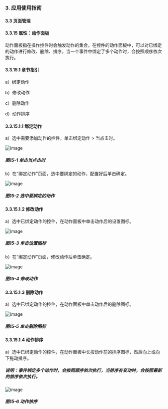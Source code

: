 ### 3. 应用使用指南

#### 3.3 页面管理

#### 3.3.15 属性：动作面板

动作面板指在操作控件时会触发动作的集合。在控件的动作面板中，可以对已绑定的动作进行修改、删除、排序，当一个事件中绑定了多个动作时，会按照顺序依次执行。

#### 3.3.15.1 章节指引

a）绑定动作

b）修改动作

c）删除动作

d）动作排序

#### 3.3.15.1.1 绑定动作

a）选中需要添加动作的控件，单击绑定动作 > 当点击时。

![image](https://user-images.githubusercontent.com/79617492/215718876-3f811d1b-6cc7-4663-a42a-6194cda4416b.png)

##### 图15-1 单击当点击时

b）在“绑定动作”页面，选中要绑定的动作，配置好后单击确定。

![image](https://user-images.githubusercontent.com/79617492/215718898-2598633f-1825-4049-9b0b-b5bc24801194.png)

##### 图15-2 选中要绑定的动作

#### 3.3.15.1.2 修改动作

a）选中已绑定动作的控件，在动作面板中单击动作后的设置图标。

![image](https://user-images.githubusercontent.com/79617492/215718928-31c874f3-08c8-4438-8ab2-f4c76ab7d477.png)

##### 图15-3 单击设置图标

b）在“绑定动作”页面，修改动作后单击确定。

![image](https://user-images.githubusercontent.com/79617492/215718954-a12681f9-410d-44c4-a1ad-c400593cac66.png)

##### 图15-4 修改动作

#### 3.3.15.1.3 删除动作

a）选中已绑定动作的控件，在动作面板中单击动作后的删除图标。

![image](https://user-images.githubusercontent.com/79617492/215718978-407b8e8b-6805-474f-8dcc-6c542c08d762.png)

##### 图15-5 单击删除图标

#### 3.3.15.1.4 动作排序

a）选中已绑定动作的控件，在动作面板中长按动作前的排序图标，然后向上或向下拖动排序。

##### 说明：事件绑定多个动作时，会按照顺序依次执行，当排序有变动时，会按照最新的排序依次执行。

![image](https://user-images.githubusercontent.com/79617492/215718999-cbe83083-7336-4981-a9b4-44889e3ba611.png)

##### 图15-6 动作排序
